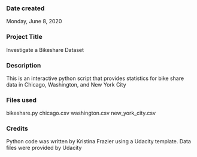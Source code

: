 ### Date created
Monday, June 8, 2020

### Project Title
Investigate a Bikeshare Dataset

### Description
This is an interactive python script that provides statistics for bike share data in Chicago, Washington, and New York City

### Files used
bikeshare.py
chicago.csv
washington.csv
new_york_city.csv

### Credits
Python code was written by Kristina Frazier using a Udacity template. Data files were provided by Udacity

